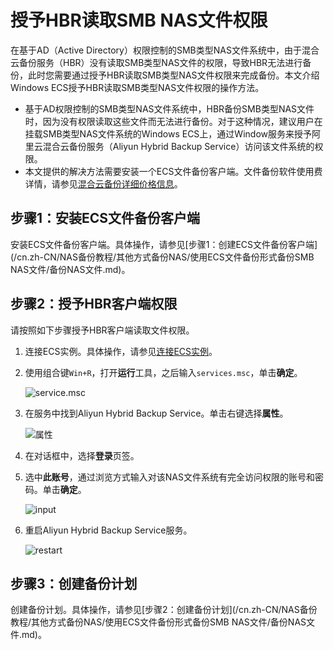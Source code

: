 # 授予HBR读取SMB NAS文件权限

在基于AD（Active Directory）权限控制的SMB类型NAS文件系统中，由于混合云备份服务（HBR）没有读取SMB类型NAS文件的权限，导致HBR无法进行备份，此时您需要通过授予HBR读取SMB类型NAS文件权限来完成备份。本文介绍Windows ECS授予HBR读取SMB类型NAS文件权限的操作方法。

-   基于AD权限控制的SMB类型NAS文件系统中，HBR备份SMB类型NAS文件时，因为没有权限读取这些文件而无法进行备份。对于这种情况，建议用户在挂载SMB类型NAS文件系统的Windows ECS上，通过Window服务来授予阿里云混合云备份服务（Aliyun Hybrid Backup Service）访问该文件系统的权限。
-   本文提供的解决方法需要安装一个ECS文件备份客户端。文件备份软件使用费详情，请参见[混合云备份详细价格信息](https://cn.aliyun.com/price/detail/hbr)。

## 步骤1：安装ECS文件备份客户端

安装ECS文件备份客户端。具体操作，请参见[步骤1：创建ECS文件备份客户端](/cn.zh-CN/NAS备份教程/其他方式备份NAS/使用ECS文件备份形式备份SMB NAS文件/备份NAS文件.md)。

## 步骤2：授予HBR客户端权限

请按照如下步骤授予HBR客户端读取文件权限。

1.  连接ECS实例。具体操作，请参见[连接ECS实例](/cn.zh-CN/实例/连接实例/连接方式概述.md)。

2.  使用组合键`Win+R`，打开**运行**工具，之后输入`services.msc`，单击**确定**。

    ![service.msc](https://static-aliyun-doc.oss-accelerate.aliyuncs.com/assets/img/zh-CN/3263682161/p241015.png)

3.  在服务中找到Aliyun Hybrid Backup Service。单击右键选择**属性**。

    ![属性](https://static-aliyun-doc.oss-accelerate.aliyuncs.com/assets/img/zh-CN/3263682161/p241006.png)

4.  在对话框中，选择**登录**页签。

5.  选中**此账号**，通过浏览方式输入对该NAS文件系统有完全访问权限的账号和密码。单击**确定**。

    ![input](https://static-aliyun-doc.oss-accelerate.aliyuncs.com/assets/img/zh-CN/3263682161/p241008.png)

6.  重启Aliyun Hybrid Backup Service服务。

    ![restart](https://static-aliyun-doc.oss-accelerate.aliyuncs.com/assets/img/zh-CN/3263682161/p241016.png)


## 步骤3：创建备份计划

创建备份计划。具体操作，请参见[步骤2：创建备份计划](/cn.zh-CN/NAS备份教程/其他方式备份NAS/使用ECS文件备份形式备份SMB NAS文件/备份NAS文件.md)。

